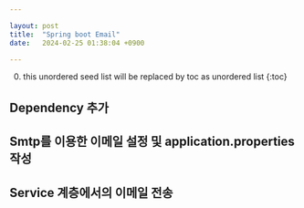 ```yaml
---

layout: post
title:  "Spring boot Email"
date:   2024-02-25 01:38:04 +0900

---
```


0. this unordered seed list will be replaced by toc as unordered list
{:toc}

## Dependency 추가

## Smtp를 이용한 이메일 설정 및 application.properties 작성

## Service 계층에서의 이메일 전송
